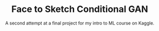 ---
layout: post
title: Face to Sketch Conditional GAN
imagepath: /public/ezgif.com-gif-maker.gif
subtitle: A second attempt at a final project for my intro to ML course on Kaggle.
external_link: https://www.kaggle.com/code/samonuallain/389-final-project-second-attempt
---